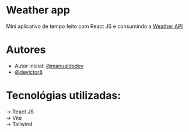 # Weather app
Mini aplicativo de tempo feito com React JS e consumindo a <a href="https://www.weatherapi.com/">Weather API</a>

# Autores 

- Autor inicial: [@manualdodev](https://github.com/manualdodev)
- [@devictor8](https://www.github.com/devictor8)


# Tecnológias utilizadas:
-> React JS <br>
-> Vite <br>
-> Tailwind <br>
